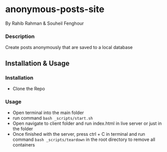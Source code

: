# anonymous-posts-site
By Rahib Rahman & Souheil Fenghour
### Description
Create posts anonymously that are saved to a local database
## Installation & Usage
### Installation
- Clone the Repo
### Usage
- Open terminal into the main folder
- run command `bash _scripts/start.sh`
- Open navigate to client folder and run index.html in live server or just in the folder
- Once finished with the server, press ctrl + C in terminal and run command `bash _scripts/teardown` in the root directory to remove all containers
